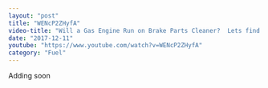 ```yaml
---
layout: "post"
title: "WENcP2ZHyfA"
video-title: "Will a Gas Engine Run on Brake Parts Cleaner?  Lets find out!"
date: "2017-12-11"
youtube: "https://www.youtube.com/watch?v=WENcP2ZHyfA"
category: "Fuel"
---
```

<div class="space-y-1"><p class="text-gray-400">Adding soon</p></div>
